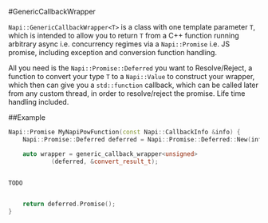 #GenericCallbackWrapper

`Napi::GenericCallbackWrapper<T>` is a class with one template parameter `T`, 
which is intended to allow you to return `T` from a C++ function running arbitrary async i.e. concurrency 
regimes via a `Napi::Promise` i.e. JS promise, including exception and conversion function handling. 

All you need is the `Napi::Promise::Deferred` you want to Resolve/Reject, a function to convert your type `T` 
to a `Napi::Value` to construct your wrapper, which then can give you a `std::function` callback, which
can be called later from any custom thread, in order to resolve/reject the promise. 
Life time handling included. 

##Example

```cpp
Napi::Promise MyNapiPowFunction(const Napi::CallbackInfo &info) {
    Napi::Promise::Deferred deferred = Napi::Promise::Deferred::New(info.Env());

    auto wrapper = generic_callback_wrapper<unsigned>
            (deferred, &convert_result_t);


TODO


    return deferred.Promise();
}

```

 